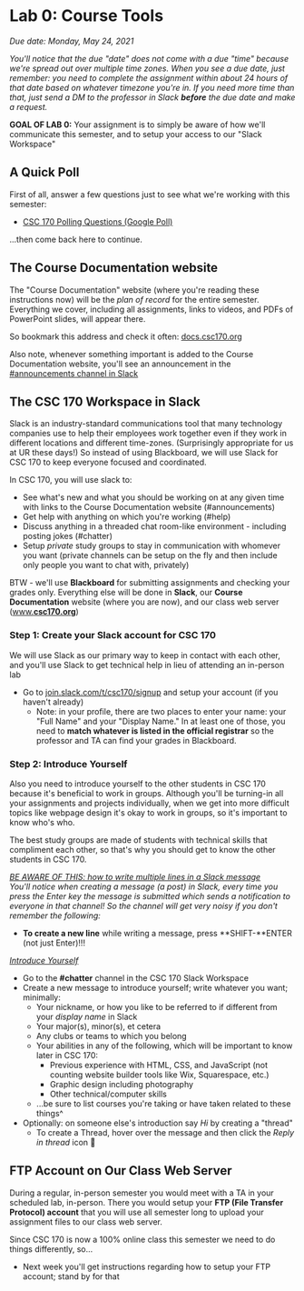 # Lab 0: Course Tools

*Due date: Monday, May 24, 2021* 

*You'll notice that the due "date" does not come with a due "time" because we're spread out over multiple time zones.  When you see a due date, just remember: you need to complete the assignment within about 24 hours of that date based on whatever timezone you're in.  If you need more time than that, just send a DM to the professor in Slack **before** the due date and make a request.*

**GOAL OF LAB 0:** Your assignment is to simply be aware of how we'll communicate this semester, and to setup your access to our "Slack Workspace"

## A Quick Poll

First of all, answer a few questions just to see what we're working with this semester: 

- [CSC 170 Polling Questions (Google Poll)](https://forms.gle/ifQiJAPuMf5YMwYY6)

...then come back here to continue.

## The Course Documentation website

The "Course Documentation" website (where you're reading these instructions now) will be the *plan of record* for the entire semester.  Everything we cover, including all assignments, links to videos, and PDFs of PowerPoint slides, will appear there.

So bookmark this address and check it often: [docs.csc170.org](https://docs.csc170.org)

Also note, whenever something important is added to the Course Documentation website, you'll see an announcement in the [#announcements channel in Slack](https://app.slack.com/client/T02241Y7CP9/C022C1RFRB8)

## The CSC 170 Workspace in Slack

Slack is an industry-standard communications tool that many technology companies use to help their employees work together even if they work in different locations and different time-zones.  (Surprisingly appropriate for us at UR these days!)  So instead of using Blackboard, we will use Slack for CSC 170 to keep everyone focused and coordinated.  

In CSC 170, you will use slack to:

- See what's new and what you should be working on at any given time with links to the Course Documentation website (#announcements)
- Get help with anything on which you're working (#help)
- Discuss anything in a threaded chat room-like environment - including posting jokes (#chatter)
- Setup *private* study groups to stay in communication with whomever you want (private channels can be setup on the fly and then include only people you want to chat with, privately)

BTW - we'll use **Blackboard** for submitting assignments and checking your grades only.  Everything else will be done in **Slack**, our **Course Documentation** website (where you are now), and our class web server ([www.**csc170.org**](http://www.csc170.org))

### Step 1: Create your Slack account for CSC 170

We will use Slack as our primary way to keep in contact with each other, and you'll use Slack to get technical help in lieu of attending an in-person lab

- Go to [join.slack.com/t/csc170/signup](https://join.slack.com/t/csc170/signup) and setup your account (if you haven't already)
  - Note: in your profile, there are two places to enter your name: your "Full Name" and your "Display Name."  In at least one of those, you need to **match whatever is listed in the official registrar** so the professor and TA can find your grades in Blackboard.

### Step 2: Introduce Yourself 

Also you need to introduce yourself to the other students in CSC 170 because it's beneficial to work in groups.  Although you'll be turning-in all your assignments and projects individually, when we get into more difficult topics like webpage design it's okay to work in groups, so it's important to know who's who.

The best study groups are made of students with technical skills that compliment each other, so that's why you should get to know the other students in CSC 170.

*<u>BE AWARE OF THIS: how to write multiple lines in a Slack message</u>*<br>*You'll notice when creating a message (a post) in Slack, every time you press the Enter key the message is submitted which sends a notification to everyone in that channel! So the channel will get very noisy if you don't remember the following:*

- **To create a new line** while writing a message, press **SHIFT-**ENTER (not just Enter)!!!

*<u>Introduce Yourself</u>*

- Go to the **#chatter** channel in the CSC 170 Slack Workspace
- Create a new message to introduce yourself; write whatever you want; minimally:
  - Your nickname, or how you like to be referred to if different from your *display name* in Slack
  - Your major(s), minor(s), et cetera
  - Any clubs or teams to which you belong
  - Your abilities in any of the following, which will be important to know later in CSC 170:
    - Previous experience with HTML, CSS, and JavaScript (not counting website builder tools like Wix, Squarespace, etc.)
    - Graphic design including photography
    - Other technical/computer skills
  - ...be sure to list courses you're taking or have taken related to these things^
- Optionally: on someone else's introduction say *Hi* by creating a "thread" 
  - To create a Thread, hover over the message and then click the *Reply in thread* icon 💬 

## FTP Account on Our Class Web Server

During a regular, in-person semester you would meet with a TA in your scheduled lab, in-person.  There you would setup your **FTP (File Transfer Protocol) account** that you will use all semester long to upload your assignment files to our class web server.  

Since CSC 170 is now a 100% online class this semester we need to do things differently, so...

- Next week you'll get instructions regarding how to setup your FTP account; stand by for that

